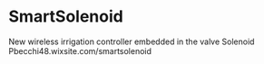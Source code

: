 # SmartSolenoid
New wireless irrigation controller embedded in the valve Solenoid
Pbecchi48.wixsite.com/smartsolenoid
